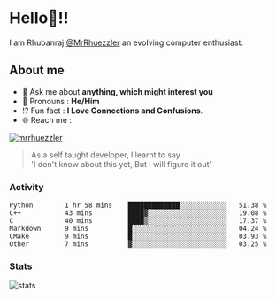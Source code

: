 
  
  
# Hello:wave:!!
I am Rhubanraj [@MrRhuezzler](https://github.com/MrRhuezzler) an evolving computer enthusiast.

## About me
<!-- - :sparkles: I'm currently working on [**de-viz**](https://github.com/MrRhuezzler/de-viz) -->
<!-- - :sparkles: Previously worked in [**Journal Management System**](https://manuscript.psgtech.ac.in) -->
<!-- - :book: I'm currently learning **Microservices Architecture** -->
- :speech_balloon: Ask me about **anything, which might interest you**
- :man: Pronouns : **He/Him**
- :interrobang: Fun fact : **I Love Connections and Confusions**.
- :globe_with_meridians: Reach me :  
  
[![mrrhuezzler](https://img.shields.io/badge/LinkedIn-0077B5?style=for-the-badge&logo=linkedin&logoColor=white)](https://www.linkedin.com/in/mrrhuezzler/)
<!--
### Interesting things, I found :bangbang:
-->
<!--
## Skills

## Drop a, Hi !
-->

<!-- 
Quotes
>  Always we overestimate the amount of work we can do in a day,  
>  and underestimate the amount we can do in our lifetime.
-->

> As a self taught developer, I learnt to say  
> 'I don't know about this yet, But I will figure it out'

### Activity
<!--START_SECTION:waka-->

```text
Python        1 hr 58 mins    █████████████░░░░░░░░░░░░   51.38 %
C++           43 mins         ████▓░░░░░░░░░░░░░░░░░░░░   19.08 %
C             40 mins         ████▒░░░░░░░░░░░░░░░░░░░░   17.37 %
Markdown      9 mins          █░░░░░░░░░░░░░░░░░░░░░░░░   04.24 %
CMake         9 mins          █░░░░░░░░░░░░░░░░░░░░░░░░   03.93 %
Other         7 mins          ▓░░░░░░░░░░░░░░░░░░░░░░░░   03.25 %
```

<!--END_SECTION:waka-->

### Stats
![stats](https://github-readme-streak-stats.herokuapp.com/?user=MrRhuezzler)
